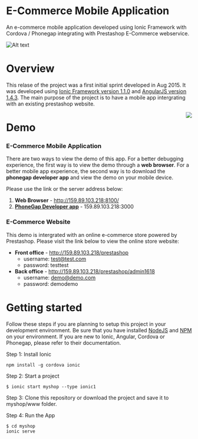 # E-Commerce Mobile Application
An e-commerce mobile application developed using Ionic Framework with Cordova / Phonegap integrating with Prestashop E-Commerce webservice.

![Alt text](/documentation/project-intro.jpg "Overview")

# Overview
This relase of the project was a first initial sprint developed in Aug 2015. It was developed using [Ionic Framework version 1.1.0](https://ionicframework.com/docs/v1/) and [AngularJS version 1.4.3](https://angularjs.org/). The main purpose of the project is to have a mobile app intergrating with an existing prestashop website. 

<img align="right" src="/documentation/app-demo225x400.gif">

# Demo
### E-Commerce Mobile Application
There are two ways to view the demo of this app.
For a better debugging experience, the first way is to view the demo through a **web browser**. 
For a better mobile app experience, the second way is to download the **phonegap developer app** and view the demo on your mobile device.

Please use the link or the server address below: 
1. **Web Browser** - http://159.89.103.218:8100/
2. [**PhoneGap Developer app**](http://docs.phonegap.com/getting-started/2-install-mobile-app/) - 159.89.103.218:3000

### E-Commerce Website
This demo is intergrated with an online e-commerce store powered by Prestashop. Please visit the link below to view the online store website:
- **Front office** - http://159.89.103.218/prestashop
    - username: test@test.com
    - password: testtest
- **Back office** - http://159.89.103.218/prestashop/admin1618 
    - username: demo@demo.com 
    - password: demodemo

# Getting started
Follow these steps if you are planning to setup this project in your development environment. Be sure that you have installed [NodeJS](https://nodejs.org/) and [NPM](https://www.npmjs.com/) on your environment.
If you are new to Ionic, Angular, Cordova or Phonegap, please refer to their documentation.

Step 1: Install Ionic
```
npm install -g cordova ionic
```
Step 2: Start a project
```
$ ionic start myshop --type ionic1
```
Step 3: Clone this repository or download the project and save it to myshop/www folder.

Step 4: Run the App
```
$ cd myshop
ionic serve
```
